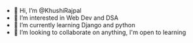 - 👋 Hi, I’m @KhushiRajpal
- 👀 I’m interested in Web Dev and DSA
- 🌱 I’m currently learning Django and python
- 💞️ I’m looking to collaborate on anything, I'm open to learning 

<!---
KhushiRajpal/KhushiRajpal is a ✨ special ✨ repository because its `README.md` (this file) appears on your GitHub profile.
You can click the Preview link to take a look at your changes.
--->

